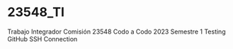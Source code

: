 # 23548_TI
Trabajo Integrador Comisión 23548 Codo a Codo 2023 Semestre 1
Testing GitHub SSH Connection